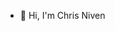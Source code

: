 - 👋 Hi, I'm Chris Niven

<!---
nivenc/nivenc is a ✨ special ✨ repository because its `README.md` (this file) appears on your GitHub profile.
You can click the Preview link to take a look at your changes.
--->
